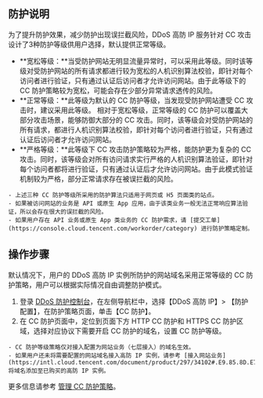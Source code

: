 ## 防护说明
为了提升防护效果，减少防护出现误拦截风险，DDoS 高防 IP 服务针对 CC 攻击设计了3种防护等级供用户选择，默认提供正常等级。
- **宽松等级：**当受防护网站无明显流量异常时，可以采用此等级。同时该等级对受防护网站的所有请求都进行较为宽松的人机识别算法校验，即针对每个访问者进行验证，只有通过认证后访问者才允许访问网站。由于此等级下的 CC 防护策略较为宽松，可能会存在少部分异常请求透传的风险。
- **正常等级：**此等级为默认的 CC 防护等级，当发现受防护网站遭受 CC 攻击时，建议采用此等级。 相对于宽松等级，正常等级的 CC 防护可以覆盖大部分攻击场景，能够防御大部分的 CC 攻击。同时，该等级会对受防护网站的所有请求，都进行人机识别算法校验，即针对每个访问者进行验证，只有通过认证后访问者才允许访问网站。
- **严格等级：**此等级下 CC 攻击防护策略较为严格，能防护更为复杂的 CC 攻击。同时，该等级会对所有访问请求实行严格的人机识别算法验证，即针对每个访问者都将进行验证，只有通过认证后才允许访问网站。由于此模式验证机制较为严格，部分正常请求存在被误拦截的风险。
>
	- 上述三种 CC 防护等级所采用的防护算法只适用于网页或 H5 页面类的站点。
	- 如果被访问网站的业务是 API 或原生 App 应用，由于该类业务一般无法正常响应算法验证，所以会存在很大的误拦截的风险。
	- 如果用户存在 API 业务或原生 App 类业务的 CC 防护需求，请 [提交工单](https://console.cloud.tencent.com/workorder/category) 进行防护策略定制。

## 操作步骤
默认情况下，用户的 DDoS 高防 IP 实例所防护的网站域名采用正常等级的 CC 防护策略，用户可以根据实际情况自由调整防护模式。
1. 登录 [DDoS 防护控制台](https://console.cloud.tencent.com/dayu/bgpip_v2)，在左侧导航栏中，选择【DDoS 高防 IP】> 【防护配置】，在防护策略页面，单击【CC 防护】。
2. 在 CC 防护页面中，定位到页面下方 HTTP CC 防护和 HTTPS CC 防护区域，选择对应协议下需要开启 CC 防护的域名，设置 CC 防护等级。
<!--![](https://main.qcloudimg.com/raw/aeb4f6b6ba6f270727d4266f708f4db1.png)-->
>
	- CC 防护等级策略仅对接入配置为网站业务（七层接入）的域名生效。
	- 如果用户还未将需要配置的网站域名接入高防 IP 实例，请参考 [接入网站业务](https://intl.cloud.tencent.com/document/product/297/34102#.E9.85.8D.E7.BD.AE.E8.BD.AC.E5.8F.91.E8.A7.84.E5.88.99) 将域名添加至已购买的高防 IP 实例。

更多信息请参考 [管理 CC 防护策略](https://intl.cloud.tencent.com/document/product/297/34095)。
